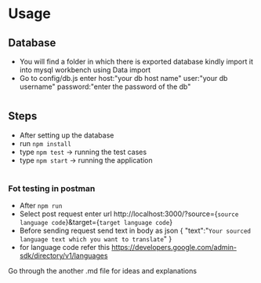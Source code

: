 # Usage

## Database 
- You will find a folder in which there is exported database kindly import it into mysql workbench using Data import
- Go to config/db.js enter host:"your db host name" user:"your db username" password:"enter the password of the db"

#
## Steps
- After setting up the database 
- run `npm install`
- type `npm test` -> running the test cases
- type `npm start` -> running the application

#
### Fot testing in postman
- After `npm run`
- Select post request enter url http://localhost:3000/?source={`source language code`}&target={`target language code`}
- Before sending request send text in body as json
{
  "text":"`Your sourced language text which you want to translate`"
}
- for language code refer this https://developers.google.com/admin-sdk/directory/v1/languages


Go through the another .md file for ideas and explanations